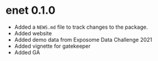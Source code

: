 # enet 0.1.0

* Added a `NEWS.md` file to track changes to the package.
* Added website
* Added demo data from Exposome Data Challenge 2021
* Added vignette for gatekeeper
* Added GA
